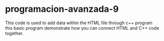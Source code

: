 # programacion-avanzada-9

This code is used to add data within the HTML file through c++ program this basic program demonstrate how you can connect HTML and C++ code together.

